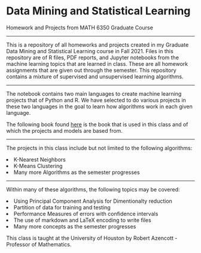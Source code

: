 # Data Mining and Statistical Learning
 Homework and Projects from MATH 6350 Graduate Course
___
This is a repository of all homeworks and projects created in my Graduate Data Mining and Statistical Learning course in Fall 2021. Files in this repository are of R files, PDF reports, and Jupyter notebooks from the machine learning topics that are learned in class. These are all homework assignments that are given out through the semester. This repository contains a mixture of supervised and unsupervised learning algorithms. 

___
The notebook contains two main languages to create machine learning projects that of Python and R. We have selected to do various projects in these two languages in the goal to learn how algorithms work in each given language. 

The following book found [here](https://www.amazon.com/Introduction-Statistical-Learning-Applications-Statistics/dp/1461471370/ref=pd_sbs_3/144-6794220-9343026?pd_rd_w=rGHAX&pf_rd_p=0a3ad226-8a77-4898-9a99-63ffeb1aef90&pf_rd_r=XNYTR15VT5KTH3A3B67V&pd_rd_r=9d218bca-af2d-4bb6-be5e-75c0aa853ac3&pd_rd_wg=KnQb8&pd_rd_i=1461471370&psc=1) is the book that is used in this class and of which the projects and models are based from. 

___


The projects in this class include but not limited to the following algorithms:

<li> K-Nearest Neighbors</li>
<li> K-Means Clustering </li>
<li> Many more Algorithms as the semester progresses   </li>

___

Within many of these algorithms, the following topics may be covered:

<li> Using Principal Component Analysis for Dimentionalty reduction</li>
<li> Partition of data for training and testing</li>
<li> Performance Measures of errors with confidence intervals </li>
<li> The use of markdown and LaTeX encoding to write files   </li>
<li> Many more concepts as the semester progresses </li>



This class is taught at the University of Houston by Robert Azencott - Professor of Mathematics. 


